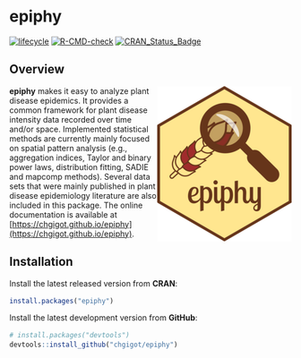 # epiphy

[![lifecycle](https://img.shields.io/badge/lifecycle-maturing-blue.svg)](https://www.r-pkg.org/pkg/epiphy)
[![R-CMD-check](https://github.com/chgigot/epiphy/actions/workflows/R-CMD-check.yaml/badge.svg)](https://github.com/chgigot/epiphy/actions/workflows/R-CMD-check.yaml)
[![CRAN_Status_Badge](http://www.r-pkg.org/badges/version/epiphy)](https://cran.r-project.org/package=epiphy)

## Overview

<img src="man/figures/logo.png" align="right" />

**epiphy** makes it easy to analyze plant disease epidemics. It provides a common framework for plant disease intensity data recorded over time and/or space. Implemented statistical methods are currently mainly focused on spatial pattern analysis (e.g., aggregation indices, Taylor and binary power laws, distribution fitting, SADIE and mapcomp methods). Several data sets that were mainly published in plant disease epidemiology literature are also included in this package. The online documentation is available at [https://chgigot.github.io/epiphy](https://chgigot.github.io/epiphy).

## Installation

Install the latest released version from **CRAN**:

```r
install.packages("epiphy")
```

Install the latest development version from **GitHub**:

```r
# install.packages("devtools")
devtools::install_github("chgigot/epiphy")
```
